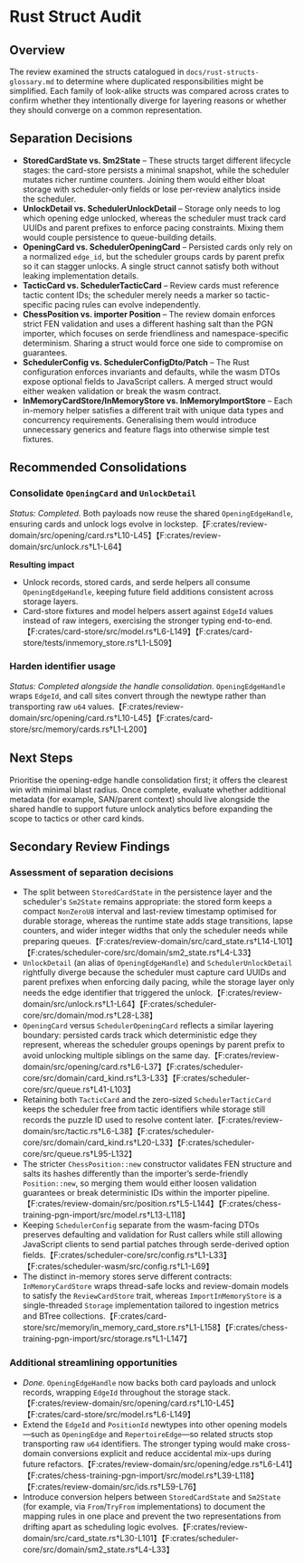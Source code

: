 # Rust Struct Audit

## Overview
The review examined the structs catalogued in `docs/rust-structs-glossary.md` to determine where duplicated responsibilities might be simplified. Each family of look-alike structs was compared across crates to confirm whether they intentionally diverge for layering reasons or whether they should converge on a common representation.

## Separation Decisions
- **StoredCardState vs. Sm2State** – These structs target different lifecycle stages: the card-store persists a minimal snapshot, while the scheduler mutates richer runtime counters. Joining them would either bloat storage with scheduler-only fields or lose per-review analytics inside the scheduler.
- **UnlockDetail vs. SchedulerUnlockDetail** – Storage only needs to log which opening edge unlocked, whereas the scheduler must track card UUIDs and parent prefixes to enforce pacing constraints. Mixing them would couple persistence to queue-building details.
- **OpeningCard vs. SchedulerOpeningCard** – Persisted cards only rely on a normalized `edge_id`, but the scheduler groups cards by parent prefix so it can stagger unlocks. A single struct cannot satisfy both without leaking implementation details.
- **TacticCard vs. SchedulerTacticCard** – Review cards must reference tactic content IDs; the scheduler merely needs a marker so tactic-specific pacing rules can evolve independently.
- **ChessPosition vs. importer Position** – The review domain enforces strict FEN validation and uses a different hashing salt than the PGN importer, which focuses on serde friendliness and namespace-specific determinism. Sharing a struct would force one side to compromise on guarantees.
- **SchedulerConfig vs. SchedulerConfigDto/Patch** – The Rust configuration enforces invariants and defaults, while the wasm DTOs expose optional fields to JavaScript callers. A merged struct would either weaken validation or break the wasm contract.
- **InMemoryCardStore/InMemoryStore vs. InMemoryImportStore** – Each in-memory helper satisfies a different trait with unique data types and concurrency requirements. Generalising them would introduce unnecessary generics and feature flags into otherwise simple test fixtures.

## Recommended Consolidations
### Consolidate `OpeningCard` and `UnlockDetail`
_Status: Completed._ Both payloads now reuse the shared `OpeningEdgeHandle`, ensuring cards and unlock logs evolve in lockstep.【F:crates/review-domain/src/opening/card.rs†L10-L45】【F:crates/review-domain/src/unlock.rs†L1-L64】

**Resulting impact**
- Unlock records, stored cards, and serde helpers all consume `OpeningEdgeHandle`, keeping future field additions consistent across storage layers.
- Card-store fixtures and model helpers assert against `EdgeId` values instead of raw integers, exercising the stronger typing end-to-end.【F:crates/card-store/src/model.rs†L6-L149】【F:crates/card-store/tests/inmemory_store.rs†L1-L509】

### Harden identifier usage
_Status: Completed alongside the handle consolidation._ `OpeningEdgeHandle` wraps `EdgeId`, and call sites convert through the newtype rather than transporting raw `u64` values.【F:crates/review-domain/src/opening/card.rs†L10-L45】【F:crates/card-store/src/memory/cards.rs†L1-L200】

## Next Steps
Prioritise the opening-edge handle consolidation first; it offers the clearest win with minimal blast radius. Once complete, evaluate whether additional metadata (for example, SAN/parent context) should live alongside the shared handle to support future unlock analytics before expanding the scope to tactics or other card kinds.

## Secondary Review Findings

### Assessment of separation decisions
- The split between `StoredCardState` in the persistence layer and the scheduler's `Sm2State` remains appropriate: the stored form keeps a compact `NonZeroU8` interval and last-review timestamp optimised for durable storage, whereas the runtime state adds stage transitions, lapse counters, and wider integer widths that only the scheduler needs while preparing queues.【F:crates/review-domain/src/card_state.rs†L14-L101】【F:crates/scheduler-core/src/domain/sm2_state.rs†L4-L33】
- `UnlockDetail` (an alias of `OpeningEdgeHandle`) and `SchedulerUnlockDetail` rightfully diverge because the scheduler must capture card UUIDs and parent prefixes when enforcing daily pacing, while the storage layer only needs the edge identifier that triggered the unlock.【F:crates/review-domain/src/unlock.rs†L1-L64】【F:crates/scheduler-core/src/domain/mod.rs†L28-L38】
- `OpeningCard` versus `SchedulerOpeningCard` reflects a similar layering boundary: persisted cards track which deterministic edge they represent, whereas the scheduler groups openings by parent prefix to avoid unlocking multiple siblings on the same day.【F:crates/review-domain/src/opening/card.rs†L6-L37】【F:crates/scheduler-core/src/domain/card_kind.rs†L3-L33】【F:crates/scheduler-core/src/queue.rs†L41-L103】
- Retaining both `TacticCard` and the zero-sized `SchedulerTacticCard` keeps the scheduler free from tactic identifiers while storage still records the puzzle ID used to resolve content later.【F:crates/review-domain/src/tactic.rs†L6-L38】【F:crates/scheduler-core/src/domain/card_kind.rs†L20-L33】【F:crates/scheduler-core/src/queue.rs†L95-L132】
- The stricter `ChessPosition::new` constructor validates FEN structure and salts its hashes differently than the importer’s serde-friendly `Position::new`, so merging them would either loosen validation guarantees or break deterministic IDs within the importer pipeline.【F:crates/review-domain/src/position.rs†L5-L144】【F:crates/chess-training-pgn-import/src/model.rs†L13-L118】
- Keeping `SchedulerConfig` separate from the wasm-facing DTOs preserves defaulting and validation for Rust callers while still allowing JavaScript clients to send partial patches through serde-derived option fields.【F:crates/scheduler-core/src/config.rs†L1-L33】【F:crates/scheduler-wasm/src/config.rs†L1-L69】
- The distinct in-memory stores serve different contracts: `InMemoryCardStore` wraps thread-safe locks and review-domain models to satisfy the `ReviewCardStore` trait, whereas `ImportInMemoryStore` is a single-threaded `Storage` implementation tailored to ingestion metrics and BTree collections.【F:crates/card-store/src/memory/in_memory_card_store.rs†L1-L158】【F:crates/chess-training-pgn-import/src/storage.rs†L1-L147】

### Additional streamlining opportunities
- _Done._ `OpeningEdgeHandle` now backs both card payloads and unlock records, wrapping `EdgeId` throughout the storage stack.【F:crates/review-domain/src/opening/card.rs†L10-L45】【F:crates/card-store/src/model.rs†L6-L149】
- Extend the `EdgeId` and `PositionId` newtypes into other opening models—such as `OpeningEdge` and `RepertoireEdge`—so related structs stop transporting raw `u64` identifiers. The stronger typing would make cross-domain conversions explicit and reduce accidental mix-ups during future refactors.【F:crates/review-domain/src/opening/edge.rs†L6-L41】【F:crates/chess-training-pgn-import/src/model.rs†L39-L118】【F:crates/review-domain/src/ids.rs†L59-L76】
- Introduce conversion helpers between `StoredCardState` and `Sm2State` (for example, via `From`/`TryFrom` implementations) to document the mapping rules in one place and prevent the two representations from drifting apart as scheduling logic evolves.【F:crates/review-domain/src/card_state.rs†L30-L101】【F:crates/scheduler-core/src/domain/sm2_state.rs†L4-L33】
